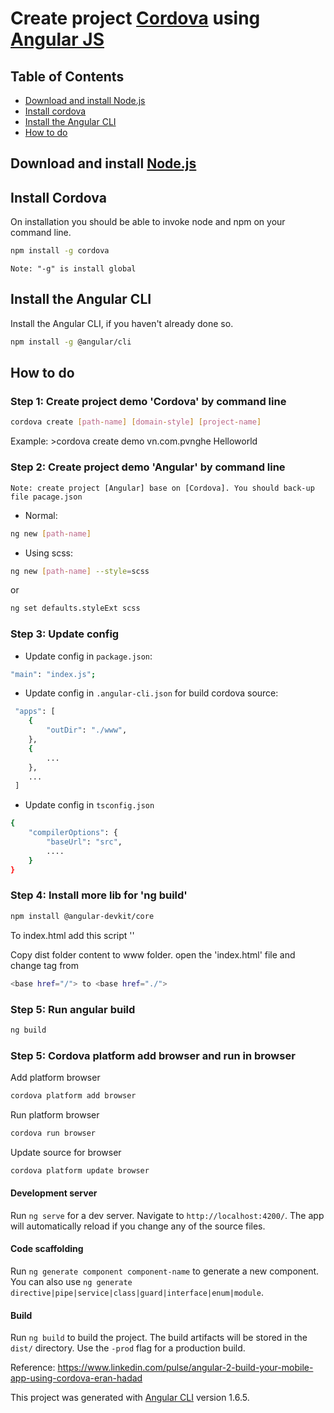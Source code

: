 # Create project [Cordova](https://cordova.apache.org) using [Angular JS](https://github.com/angular/angular-cli)

## Table of Contents

* [Download and install Node.js](#download-and-install-Node.js)
* [Install cordova](#install-cordova)
* [Install the Angular CLI](#install-the-angular-cli)
* [How to do](#how-to-do)

## Download and install [Node.js](https://nodejs.org)
## Install Cordova
On installation you should be able to invoke node and npm on your command line.
```bash
npm install -g cordova
```

`Note: "-g" is install global` 
## Install the Angular CLI
Install the Angular CLI, if you haven't already done so.
```bash
npm install -g @angular/cli
```

## How to do
### Step 1: Create project demo 'Cordova' by command line
```bash
cordova create [path-name] [domain-style] [project-name]
```

Example: >cordova create demo vn.com.pvnghe Helloworld

### Step 2: Create project demo 'Angular' by command line
`Note: create project [Angular] base on [Cordova]. You should back-up file pacage.json`
- Normal:
```bash
ng new [path-name]
```
- Using scss:
```bash
ng new [path-name] --style=scss
```
or 
```bash
ng set defaults.styleExt scss
```

### Step 3: Update config
- Update config in `package.json`:
```bash
"main": "index.js";
```

- Update config in `.angular-cli.json` for build cordova source:
```bash
 "apps": [
    {
        "outDir": "./www",
    },
    {
        ...
    },
    ...
 ]
```
- Update config in `tsconfig.json`
```bash
{
    "compilerOptions": {
        "baseUrl": "src",
        ....
    }
}
```

### Step 4: Install more lib for 'ng build'
```bash
npm install @angular-devkit/core
```
To index.html add this script '<script type=”text/javascript” src=”cordova.js”></script>'

Copy dist folder content to www folder. open the 'index.html' file and change <base> tag from
```bash
<base href="/"> to <base href="./"> 
```
### Step 5: Run angular build
```bash
ng build
```
### Step 5: Cordova platform add browser and run in browser
Add platform browser
```bash
cordova platform add browser
```

Run platform browser
```bash
cordova run browser
```
Update source for browser
```bash
cordova platform update browser
```



#### Development server
Run `ng serve` for a dev server. Navigate to `http://localhost:4200/`. The app will automatically reload if you change any of the source files.

#### Code scaffolding
Run `ng generate component component-name` to generate a new component. You can also use `ng generate directive|pipe|service|class|guard|interface|enum|module`.

#### Build
Run `ng build` to build the project. The build artifacts will be stored in the `dist/` directory. Use the `-prod` flag for a production build.


Reference: https://www.linkedin.com/pulse/angular-2-build-your-mobile-app-using-cordova-eran-hadad

This project was generated with [Angular CLI](https://github.com/angular/angular-cli) version 1.6.5.
